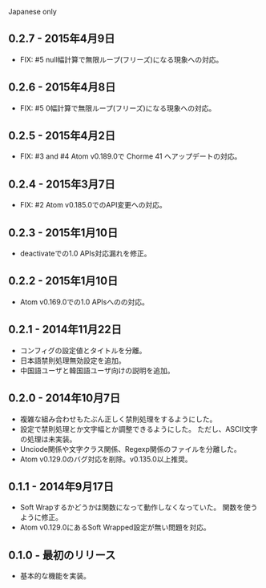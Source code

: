 Japanese only
## 0.2.7 - 2015年4月9日
* FIX: #5 null幅計算で無限ループ(フリーズ)になる現象への対応。

## 0.2.6 - 2015年4月8日
* FIX: #5 0幅計算で無限ループ(フリーズ)になる現象への対応。

## 0.2.5 - 2015年4月2日
* FIX: #3 and #4 Atom v0.189.0で Chorme 41 へアップデートの対応。

## 0.2.4 - 2015年3月7日
* FIX: #2 Atom v0.185.0でのAPI変更への対応。

## 0.2.3 - 2015年1月10日
* deactivateでの1.0 APIs対応漏れを修正。

## 0.2.2 - 2015年1月10日
* Atom v0.169.0での1.0 APIsへのの対応。

## 0.2.1 - 2014年11月22日
* コンフィグの設定値とタイトルを分離。
* 日本語禁則処理無効設定を追加。
* 中国語ユーザと韓国語ユーザ向けの説明を追加。

## 0.2.0 - 2014年10月7日
* 複雑な組み合わせもたぶん正しく禁則処理をするようにした。
* 設定で禁則処理とか文字幅とか調整できるようにした。
  ただし、ASCII文字の処理は未実装。
* Unciode関係や文字クラス関係、Regexp関係のファイルを分離した。
* Atom v0.129.0のバグ対応を削除。v0.135.0以上推奨。

## 0.1.1 - 2014年9月17日
* Soft Wrapするかどうかは関数になって動作しなくなっていた。
  関数を使うように修正。
* Atom v0.129.0にあるSoft Wrapped設定が無い問題を対応。

## 0.1.0 - 最初のリリース
* 基本的な機能を実装。
